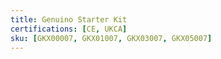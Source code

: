 ```yaml
---
title: Genuino Starter Kit
certifications: [CE, UKCA]
sku: [GKX00007, GKX01007, GKX03007, GKX05007]
---
```

